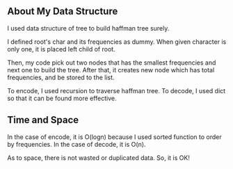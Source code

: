 ## About My Data Structure
I used data structure of tree to build haffman tree surely.

I defined root's char and its frequencies as dummy.
When given character is only one, it is placed left child of root.

Then, my code pick out two nodes that has the smallest frequencies and next one to build the tree.
After that, it creates new node which has total frequencies, and be stored to the list.

To encode, I used recursion to traverse haffman tree.
To decode, I used dict so that it can be found more effective.

## Time and Space
In the case of encode, it is O(logn) because I used sorted function to order by frequencies.
In the case of decode, it is O(n).

As to space, there is not wasted or duplicated data.
So, it is OK!
